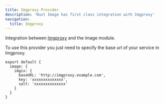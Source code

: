 ```yaml
---
title: Imgproxy Provider
description: 'Nuxt Image has first class integration with Imgproxy'
navigation:
  title: Imgproxy
---
```


Integration between [Imgproxy](https://imgproxy.net/) and the image module.

To use this provider you just need to specify the base url of your service in Imgproxy.

```js{}[nuxt.config.js]
export default {
  image: {
    imgix: {
      baseURL: 'http://imgproxy.example.com',
      key: 'xxxxxxxxxxxxxx',
      salt: 'xxxxxxxxxxxxxx'
    }
  }
}
```
